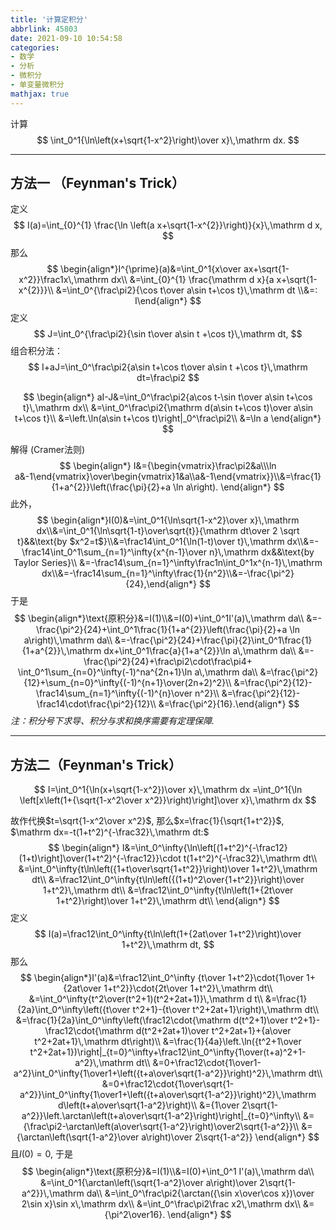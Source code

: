 ```yaml
---
title: '计算定积分'
abbrlink: 45803
date: 2021-09-10 10:54:58
categories:
- 数学
- 分析
- 微积分
- 单变量微积分
mathjax: true
---
```


计算
$$
\int_0^1{\ln\left(x+\sqrt{1-x^2}\right)\over x}\,\mathrm dx.
$$
<!--more-->

---

## 方法一 （Feynman's Trick）

定义
$$
I(a)=\int_{0}^{1} \frac{\ln \left(a x+\sqrt{1-x^{2}}\right)}{x}\,\mathrm d x,
$$
那么
$$
\begin{align*}I^{\prime}(a)&=\int_0^1{x\over ax+\sqrt{1-x^2}}\frac1x\,\mathrm dx\\
&=\int_{0}^{1} \frac{\mathrm d x}{a x+\sqrt{1-x^{2}}}\\
&=\int_0^{\frac\pi2}{\cos t\over a\sin t+\cos t}\,\mathrm dt
\\&=: I\end{align*}
$$
定义
$$
J=\int_0^{\frac\pi2}{\sin t\over a\sin t +\cos t}\,\mathrm dt,
$$
组合积分法：
$$
I+aJ=\int_0^\frac\pi2{a\sin t+\cos t\over a\sin t +\cos t}\,\mathrm dt=\frac\pi2
$$

$$
\begin{align*}
aI-J&=\int_0^\frac\pi2{a\cos t-\sin t\over a\sin t+\cos t}\,\mathrm dx\\
&=\int_0^\frac\pi2{\mathrm d(a\sin t+\cos t)\over a\sin t+\cos t}\\
&=\left.\ln(a\sin t+\cos t)\right|_0^\frac\pi2\\
&=\ln a
\end{align*}
$$

解得 (Cramer法则)
$$
\begin{align*}
I&={\begin{vmatrix}\frac\pi2&a\\\ln a&-1\end{vmatrix}\over\begin{vmatrix}1&a\\a&-1\end{vmatrix}}\\&=\frac{1}{1+a^{2}}\left(\frac{\pi}{2}+a \ln a\right).
\end{align*}
$$
此外，
$$
\begin{align*}I(0)&=\int_0^1{\ln\sqrt{1-x^2}\over x}\,\mathrm dx\\&=\int_0^1{\ln\sqrt{1-t}\over\sqrt{t}}{\mathrm dt\over 2
\sqrt t}&&\text{by $x^2=t$}\\&=\frac14\int_0^1{\ln(1-t)\over t}\,\mathrm dx\\&=-\frac14\int_0^1\sum_{n=1}^\infty{x^{n-1}\over n}\,\mathrm dx&&\text{by Taylor Series}\\
&=-\frac14\sum_{n=1}^\infty\frac1n\int_0^1x^{n-1}\,\mathrm dx\\&=-\frac14\sum_{n=1}^\infty\frac{1}{n^2}\\&=-\frac{\pi^2}{24},\end{align*}
$$
于是
$$
\begin{align*}\text{原积分}&=I(1)\\&=I(0)+\int_0^1I'(a)\,\mathrm da\\
&=-\frac{\pi^2}{24}+\int_0^1\frac{1}{1+a^{2}}\left(\frac{\pi}{2}+a \ln a\right)\,\mathrm da\\
&=-\frac{\pi^2}{24}+\frac{\pi}{2}\int_0^1\frac{1}{1+a^{2}}\,\mathrm dx+\int_0^1\frac{a}{1+a^{2}}\ln a\,\mathrm da\\
&=-\frac{\pi^2}{24}+\frac\pi2\cdot\frac\pi4+
\int_0^1\sum_{n=0}^\infty(-1)^na^{2n+1}\ln a\,\mathrm da\\
&=\frac{\pi^2}{12}+\sum_{n=0}^\infty{(-1)^{n+1}\over(2n+2)^2}\\
&=\frac{\pi^2}{12}-\frac14\sum_{n=1}^\infty{(-1)^{n}\over n^2}\\
&=\frac{\pi^2}{12}-\frac14\cdot\frac{\pi^2}{12}\\
&=\frac{\pi^2}{16}.\end{align*}
$$
*注：积分号下求导、积分与求和换序需要有定理保障.*

---

## 方法二（Feynman's Trick）

$$
I=\int_0^1{\ln(x+\sqrt{1-x^2})\over x}\,\mathrm dx
=\int_0^1{\ln \left[x\left(1+{\sqrt{1-x^2\over x^2}}\right)\right]\over x}\,\mathrm dx
$$

故作代换$t=\sqrt{1-x^2\over x^2}$, 那么$x=\frac{1}{\sqrt{1+t^2}}$, $\mathrm dx=-t(1+t^2)^{-\frac32}\,\mathrm dt:$
$$
\begin{align*}
I&=\int_0^\infty{\ln\left[(1+t^2)^{-\frac12}(1+t)\right]\over(1+t^2)^{-\frac12}}\cdot t(1+t^2)^{-\frac32}\,\mathrm dt\\
&=\int_0^\infty{t\ln\left({1+t\over\sqrt{1+t^2}}\right)\over 1+t^2}\,\mathrm dt\\
&=\frac12\int_0^\infty{t\ln\left({(1+t)^2\over{1+t^2}}\right)\over 1+t^2}\,\mathrm dt\\
&=\frac12\int_0^\infty{t\ln\left(1+{2t\over 1+t^2}\right)\over 1+t^2}\,\mathrm dt\\
\end{align*}
$$
定义
$$
I(a)=\frac12\int_0^\infty{t\ln\left(1+{2at\over 1+t^2}\right)\over 1+t^2}\,\mathrm dt,
$$
那么
$$
\begin{align*}I'(a)&=\frac12\int_0^\infty {t\over 1+t^2}\cdot{1\over 1+{2at\over 1+t^2}}\cdot{2t\over 1+t^2}\,\mathrm dt\\
&=\int_0^\infty{t^2\over(t^2+1)(t^2+2at+1)}\,\mathrm d t\\
&=\frac{1}{2a}\int_0^\infty\left({t\over t^2+1}-{t\over t^2+2at+1}\right)\,\mathrm dt\\
&=\frac{1}{2a}\int_0^\infty\left(\frac12\cdot{\mathrm d(t^2+1)\over t^2+1}-\frac12\cdot{\mathrm d(t^2+2at+1)\over t^2+2at+1}+{a\over t^2+2at+1}\,\mathrm dt\right)\\
&=\frac{1}{4a}\left.\ln({t^2+1\over t^2+2at+1})\right|_{t=0}^\infty+\frac12\int_0^\infty{1\over(t+a)^2+1-a^2}\,\mathrm dt\\
&=0+\frac12\cdot{1\over1-a^2}\int_0^\infty{1\over1+\left({t+a\over\sqrt{1-a^2}}\right)^2}\,\mathrm dt\\
&=0+\frac12\cdot{1\over\sqrt{1-a^2}}\int_0^\infty{1\over1+\left({t+a\over\sqrt{1-a^2}}\right)^2}\,\mathrm d\left(t+a\over\sqrt{1-a^2}\right)\\
&={1\over 2\sqrt{1-a^2}}\left.\arctan\left(t+a\over\sqrt{1-a^2}\right)\right|_{t=0}^\infty\\
&={\frac\pi2-\arctan\left(a\over\sqrt{1-a^2}\right)\over2\sqrt{1-a^2}}\\
&={\arctan\left(\sqrt{1-a^2}\over a\right)\over 2\sqrt{1-a^2}}
\end{align*}
$$
且$I(0)=0$, 于是
$$
\begin{align*}\text{原积分}&=I(1)\\&=I(0)+\int_0^1 I'(a)\,\mathrm da\\
&=\int_0^1{\arctan\left(\sqrt{1-a^2}\over a\right)\over 2\sqrt{1-a^2}}\,\mathrm da\\
&=\int_0^\frac\pi2{\arctan({\sin x\over\cos x})\over 2\sin x}\sin x\,\mathrm dx\\
&=\int_0^\frac\pi2\frac x2\,\mathrm dx\\
&={\pi^2\over16}.
\end{align*}
$$
